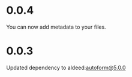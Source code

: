 # 0.0.4

You can now add metadata to your files.

# 0.0.3

Updated dependency to aldeed:autoform@5.0.0
